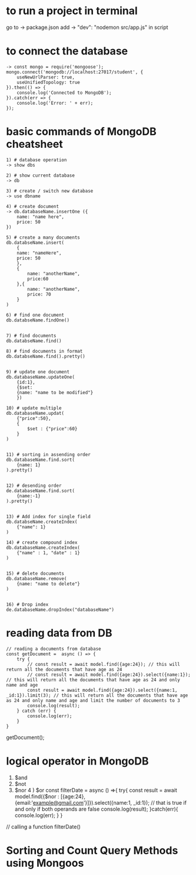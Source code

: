 # to run a project in terminal 
go to -> package.json 
add 
    -> "dev": "nodemon src/app.js"
    in script 

# to connect the database 
    -> const mongo = require('mongoose');
    mongo.connect('mongodb://localhost:27017/student', {
        useNewUrlParser: true, 
        useUnifiedTopology: true
    }).then(() => {
        console.log('Connected to MongoDB');
    }).catch(err => {
        console.log('Error: ' + err);
    });


# basic commands of MongoDB cheatsheet 
    1) # database operation 
    -> show dbs

    2) # show current database 
    -> db

    3) # create / switch new database 
    -> use dbname 

    4) # create document  
    -> db.databaseName.insertOne ({
        name: "name here",
        price: 50
    }) 

    5) # create a many documents 
    db.databseName.insert(
        {
        name: "nameHere",
        price: 50
        },
        {
            name: "anotherName",
            price:60
        },{
            name: "anotherName",
            price: 70
        }
    )

    6) # find one document 
    db.databseName.findOne()


    7) # find documents 
    db.databseName.find()

    8) # find documents in format 
    db.databseName.find().pretty()


    9) # update one document 
    db.databaseName.updateOne(
        {id:1}, 
        {$set: 
        {name: "name to be modified"}
        })

    10) # update multiple 
    db.databaseName.updat(
        {"price":50},
        {
            $set : {"price":60}
        }
    )


    11) # sorting in assending order 
    db.databaseName.find.sort(
        {name: 1}
    ).pretty()


    12) # desending order 
    de.databaseName.find.sort(
        {name:-1}
    ).pretty()


    13) # Add index for single field 
    db.databseName.createIndex(
        {"name": 1}
    )

    14) # create compound index 
    db.databaseName.createIndex(
        {"name" : 1, "date" : 1}
    )


    15) # delete documents 
    db.databaseName.remove(
        {name: "name to delete"}
    )


    16) # Drop index 
    de.databaseName.dropIndex("databaseName")


# reading data from DB
    // reading a documents from database 
    const getDocument =  async () => {
        try {
            // const result = await model.find({age:24}); // this will return all the documents that have age as 24
            // const result = await model.find({age:24}).select({name:1}); // this will return all the documents that have age as 24 and only name and age
            const result = await model.find({age:24}).select({name:1, _id:1}).limit(3); // this will return all the documents that have age as 24 and only name and age and limit the number of documents to 3
            console.log(result);
        } catch (err) {
            console.log(err);
        }
    }
<!-- calling a function -->
getDocument();


# logical operator in MongoDB
1) $and
2) $not
3) $nor
4   ) $or
const filterDate = async () =>{
     try{
       const result = await model.find({$nor : [{age:24},{email:'example@gmail.com'}]}).select({name:1, _id:1}); //  that is true if and only if both operands are false
         console.log(result);
    }catch(err){
        console.log(err);
    }
}

// calling a function 
filterDate()



# Sorting and Count Query Methods using Mongoos
